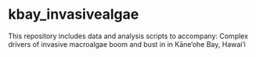 # kbay_invasivealgae
This repository includes data and analysis scripts to accompany: Complex drivers of invasive macroalgae boom and bust in in Kāne‘ohe Bay, Hawai‘i

